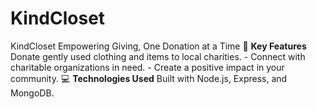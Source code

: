 # KindCloset
KindCloset Empowering Giving, One Donation at a Time
🌟 **Key Features**
Donate gently used clothing and items to local charities. - Connect with charitable organizations in need. - Create a positive impact in your community.
💻  **Technologies Used**
Built with Node.js, Express, and MongoDB.
